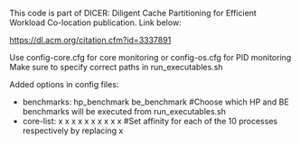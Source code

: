 This code is part of DICER: Diligent Cache Partitioning for Efficient Workload Co-location publication. Link below:

https://dl.acm.org/citation.cfm?id=3337891

Use config-core.cfg for core monitoring or config-os.cfg for PID monitoring
Make sure to specify correct paths in run_executables.sh

Added options in config files:
- benchmarks: hp_benchmark be_benchmark  #Choose which HP and BE benchmarks will be executed from run_executables.sh
- core-list: x x x x x x x x x x  #Set affinity for each of the 10 processes respectively by replacing x
